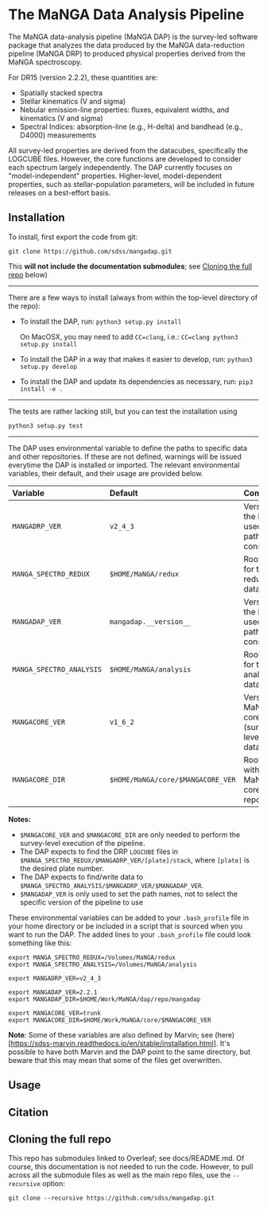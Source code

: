 # The MaNGA Data Analysis Pipeline

The MaNGA data-analysis pipeline (MaNGA DAP) is the survey-led software
package that analyzes the data produced by the MaNGA data-reduction
pipeline (MaNGA DRP) to produced physical properties derived from the
MaNGA spectroscopy.

For DR15 (version 2.2.2), these quantities are:

 - Spatially stacked spectra
 - Stellar kinematics (V and sigma)
 - Nebular emission-line properties: fluxes, equivalent widths, and
   kinematics (V and sigma)
 - Spectral Indices: absorption-line (e.g., H-delta) and bandhead (e.g.,
   D4000) measurements 

All survey-led properties are derived from the datacubes, specifically
the LOGCUBE files. However, the core functions are developed to consider
each spectrum largely independently. The DAP currently focuses on
"model-independent" properties. Higher-level, model-dependent
properties, such as stellar-population parameters, will be included in
future releases on a best-effort basis. 

## Installation

To install, first export the code from git:

`git clone https://github.com/sdss/mangadap.git`

This **will not include the documentation submodules**; see [Cloning the
full repo](#cloning-the-full-repo) below)

----

There are a few ways to install (always from within the top-level directory of the repo):

 - To install the DAP, run: `python3 setup.py install`

   On MacOSX, you may need to add `CC=clang`, i.e.: `CC=clang python3 setup.py install`

 - To install the DAP in a way that makes it easier to develop, run: `python3 setup.py develop`

 - To install the DAP and update its dependencies as necessary, run:
   `pip3 install -e .`

----

The tests are rather lacking still, but you can test the installation using

`python3 setup.py test`

----

The DAP uses environmental variable to define the paths to specific data
and other repositories.  If these are not defined, warnings will be
issued everytime the DAP is installed or imported.  The relevant
environmental variables, their default, and their usage are provided
below.

|                 Variable |                           Default |                                       Comments |
|:------------------------ |:--------------------------------- |:---------------------------------------------- |
| `MANGADRP_VER`           | `v2_4_3`                          | Version of the DRP, used for path construction |
| `MANGA_SPECTRO_REDUX`    | `$HOME/MaNGA/redux`               | Root path for the reduced data                 |
| `MANGADAP_VER`           | `mangadap.__version__`            | Version of the DAP, used for path construction |
| `MANGA_SPECTRO_ANALYSIS` | `$HOME/MaNGA/analysis`            | Root path for the analysis data                |
| `MANGACORE_VER`          | `v1_6_2`                          | Version of MaNGA core (survey-level meta data) |
| `MANGACORE_DIR`          | `$HOME/MaNGA/core/$MANGACORE_VER` | Root path with the MaNGA core repository       |

**Notes:**
 - `$MANGACORE_VER` and `$MANGACORE_DIR` are only needed to perform the
   survey-level execution of the pipeline.
 - The DAP expects to find the DRP `LOGCUBE` files in
   `$MANGA_SPECTRO_REDUX/$MANGADRP_VER/[plate]/stack`, where `[plate]`
   is the desired plate number.
 - The DAP expects to find/write data to
   `$MANGA_SPECTRO_ANALYSIS/$MANGADRP_VER/$MANGADAP_VER`.
 - `$MANGADAP_VER` is only used to set the path names, not to select the
   specific version of the pipeline to use

These environmental variables can be added to your `.bash_profile` file in your home directory or be included in a script that is sourced when you want to run the DAP.  The added lines to your `.bash_profile` file could look something like this:

```
export MANGA_SPECTRO_REDUX=/Volumes/MaNGA/redux
export MANGA_SPECTRO_ANALYSIS=/Volumes/MaNGA/analysis

export MANGADRP_VER=v2_4_3

export MANGADAP_VER=2.2.1
export MANGADAP_DIR=$HOME/Work/MaNGA/dap/repo/mangadap

export MANGACORE_VER=trunk
export MANGACORE_DIR=$HOME/Work/MaNGA/core/$MANGACORE_VER
```

**Note**: Some of these variables are also defined by Marvin; see
(here)[https://sdss-marvin.readthedocs.io/en/stable/installation.html].
It's possible to have both Marvin and the DAP point to the same
directory, but beware that this may mean that some of the files get
overwritten.

## Usage

## Citation

## Cloning the full repo

This repo has submodules linked to Overleaf; see docs/README.md.  Of
course, this documentation is not needed to run the code.  However, to
pull across all the submodule files as well as the main repo files, use
the `--recursive` option:

`git clone --recursive https://github.com/sdss/mangadap.git`



